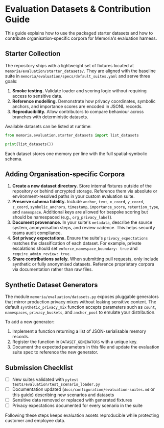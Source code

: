 # Evaluation Datasets & Contribution Guide

This guide explains how to use the packaged starter datasets and how to
contribute organisation-specific corpora for Memoria's evaluation harness.

## Starter Collection

The repository ships with a lightweight set of fixtures located at
`memoria/evaluation/starter_datasets/`. They are aligned with the baseline suite
in `memoria/evaluation/specs/default_suites.yaml` and serve three goals:

1. **Smoke testing.** Validate loader and scoring logic without requiring access
   to sensitive data.
2. **Reference modelling.** Demonstrate how privacy coordinates, symbolic
   anchors, and importance scores are encoded in JSONL records.
3. **Reproducibility.** Allow contributors to compare behaviour across branches
   with deterministic datasets.

Available datasets can be listed at runtime:

```python
from memoria.evaluation.starter_datasets import list_datasets

print(list_datasets())
```

Each dataset stores one memory per line with the full spatial-symbolic schema.

## Adding Organisation-specific Corpora

1. **Create a new dataset directory.** Store internal fixtures outside of the
   repository or behind encrypted storage. Reference them via absolute or
   environment-resolved paths in your custom evaluation suite.
2. **Preserve schema fidelity.** Include `anchor`, `text`, `x_coord`,
   `y_coord`, `z_coord`, `symbolic_anchors`, `timestamp`, `importance_score`,
   `retention_type`, and `namespace`. Additional keys are allowed for bespoke
   scoring but should be namespaced (e.g., `org_privacy_label`).
3. **Document provenance.** In your suite's `metadata`, describe the source
   system, anonymisation steps, and review cadence. This helps security teams
   audit compliance.
4. **Set privacy expectations.** Ensure the suite's `privacy_expectations`
   matches the classification of each dataset. For example, private escalations
   should set `enforce_namespace_boundary: true` and `require_admin_review: true`.
5. **Share contributions safely.** When submitting pull requests, only include
   synthetic or fully anonymised datasets. Reference proprietary corpora via
   documentation rather than raw files.

## Synthetic Dataset Generators

The module `memoria/evaluation/datasets.py` exposes pluggable generators that
mirror production privacy mixes without leaking sensitive content. The default
`synthetic_privacy_mix` function accepts parameters such as `count`,
`namespaces`, `privacy_buckets`, and `anchor_pool` to emulate your distribution.

To add a new generator:

1. Implement a function returning a list of JSON-serialisable memory records.
2. Register the function in `DATASET_GENERATORS` with a unique key.
3. Document the expected parameters in this file and update the evaluation suite
   spec to reference the new generator.

## Submission Checklist

- [ ] New suites validated with `pytest tests/evaluation/test_scenario_loader.py`
- [ ] Documentation updated (`docs/configuration/evaluation-suites.md` or this
      guide) describing new scenarios and datasets
- [ ] Sensitive data removed or replaced with generated fixtures
- [ ] Privacy expectations documented for every scenario in the suite

Following these steps keeps evaluation assets reproducible while protecting
customer and employee data.
